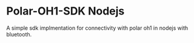 # Polar-OH1-SDK Nodejs
A simple sdk implmentation for connectivity with polar oh1 in nodejs with bluetooth. 
